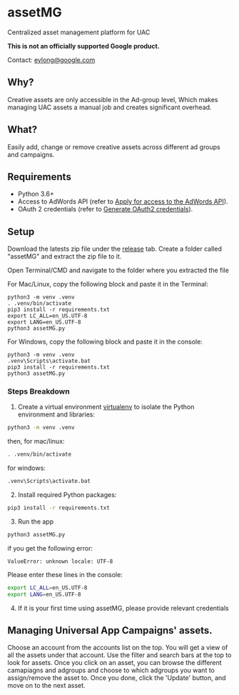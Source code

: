 # assetMG

Centralized asset management platform for UAC

**This is not an officially supported Google product.**

Contact: eylong@google.com

## Why?

Creative assets are only accessible in the Ad-group level, 
Which makes managing UAC assets a manual job and creates significant overhead.

## What?

Easily add, change or remove creative assets across different ad groups and campaigns.


## Requirements

- Python 3.6+
- Access to AdWords API (refer to
  [Apply for access to the AdWords API](https://developers.google.com/adwords/api/docs/guides/signup)).
- OAuth 2 credentials (refer to
  [Generate OAuth2 credentials](https://developers.google.com/adwords/api/docs/guides/authentication#create_a_client_id_and_client_secret)).
  

## Setup

Download the latests zip file under the [release](https://github.com/aylon11/assetMG/releases/tag/beta_1) tab.
Create a folder called "assetMG" and extract the zip file to it.

Open Terminal/CMD and navigate to the folder where you extracted the file

For Mac/Linux, copy the following block and paste it in the Terminal:

```
python3 -m venv .venv
. .venv/bin/activate
pip3 install -r requirements.txt
export LC_ALL=en_US.UTF-8
export LANG=en_US.UTF-8
python3 assetMG.py
```

For Windows, copy the following block and paste it in the console:

```
python3 -m venv .venv
.venv\Scripts\activate.bat
pip3 install -r requirements.txt
python3 assetMG.py
```

### Steps Breakdown

1. Create a virtual environment
[virtualenv](https://virtualenv.pypa.io/en/latest/) to isolate the Python
environment and libraries:

  ```bash
  python3 -m venv .venv
  ```
  then, for mac/linux:
  ```bash
  . .venv/bin/activate
  ```  
  for windows:
  ```bash
  .venv\Scripts\activate.bat
  ```  

2. Install required Python packages:

  ```bash
  pip3 install -r requirements.txt
  ```

3. Run the app
  ```bash
  python3 assetMG.py
  ```
  
  if you get the following error:
  ```
  ValueError: unknown locale: UTF-8
  ```
  Please enter these lines in the console:
  ```bash
  export LC_ALL=en_US.UTF-8
  export LANG=en_US.UTF-8
  ```
  
4. If it is your first time using assetMG, please provide relevant credentials

## Managing Universal App Campaigns' assets.

Choose an account from the accounts list on the top.
You will get a view of all the assets under that account.
Use the filter and search bars at the top to look for assets.
Once you click on an asset, you can browse the different camapiagns and adgroups and choose
to which adgroups you want to assign/remove the asset to.
Once you done, click the 'Update' button, and move on to the next asset.


